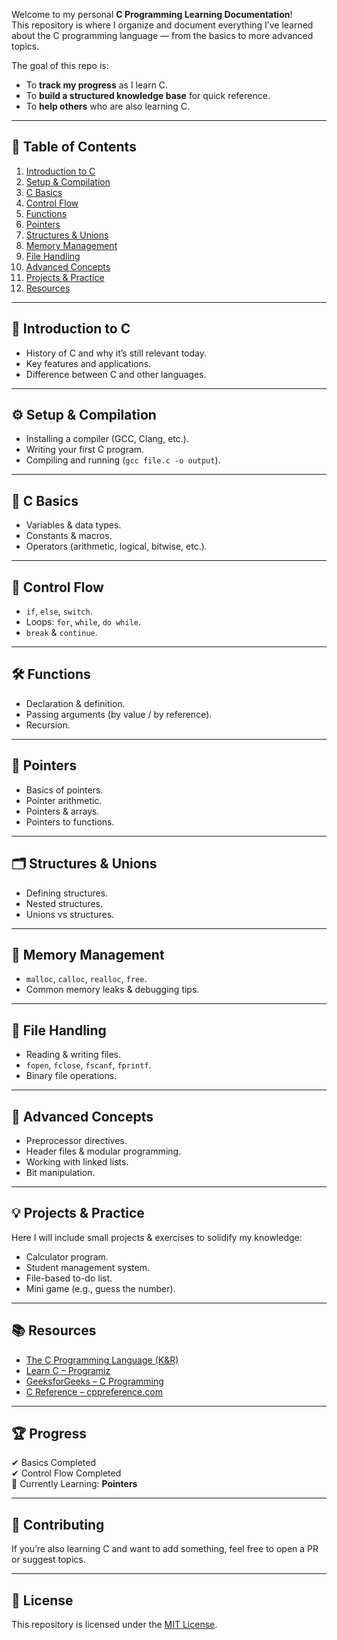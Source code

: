 Welcome to my personal **C Programming Learning Documentation**!  
This repository is where I organize and document everything I’ve learned about the C programming language — from the basics to more advanced topics.  

The goal of this repo is:
- To **track my progress** as I learn C.
- To **build a structured knowledge base** for quick reference.
- To **help others** who are also learning C.

---

## 📖 Table of Contents
1. [Introduction to C](#introduction-to-c)
2. [Setup & Compilation](#setup--compilation)
3. [C Basics](#c-basics)
4. [Control Flow](#control-flow)
5. [Functions](#functions)
6. [Pointers](#pointers)
7. [Structures & Unions](#structures--unions)
8. [Memory Management](#memory-management)
9. [File Handling](#file-handling)
10. [Advanced Concepts](#advanced-concepts)
11. [Projects & Practice](#projects--practice)
12. [Resources](#resources)

---

## 📝 Introduction to C
- History of C and why it’s still relevant today.
- Key features and applications.
- Difference between C and other languages.

---

## ⚙️ Setup & Compilation
- Installing a compiler (GCC, Clang, etc.).
- Writing your first C program.
- Compiling and running (`gcc file.c -o output`).

---

## 🧩 C Basics
- Variables & data types.
- Constants & macros.
- Operators (arithmetic, logical, bitwise, etc.).

---

## 🔀 Control Flow
- `if`, `else`, `switch`.
- Loops: `for`, `while`, `do while`.
- `break` & `continue`.

---

## 🛠 Functions
- Declaration & definition.
- Passing arguments (by value / by reference).
- Recursion.

---

## 🎯 Pointers
- Basics of pointers.
- Pointer arithmetic.
- Pointers & arrays.
- Pointers to functions.

---

## 🗂 Structures & Unions
- Defining structures.
- Nested structures.
- Unions vs structures.

---

## 🧠 Memory Management
- `malloc`, `calloc`, `realloc`, `free`.
- Common memory leaks & debugging tips.

---

## 📂 File Handling
- Reading & writing files.
- `fopen`, `fclose`, `fscanf`, `fprintf`.
- Binary file operations.

---

## 🚀 Advanced Concepts
- Preprocessor directives.
- Header files & modular programming.
- Working with linked lists.
- Bit manipulation.

---

## 💡 Projects & Practice
Here I will include small projects & exercises to solidify my knowledge:
- Calculator program.
- Student management system.
- File-based to-do list.
- Mini game (e.g., guess the number).

---

## 📚 Resources
- [The C Programming Language (K&R)](https://en.wikipedia.org/wiki/The_C_Programming_Language)
- [Learn C – Programiz](https://www.programiz.com/c-programming)
- [GeeksforGeeks – C Programming](https://www.geeksforgeeks.org/c-programming-language/)
- [C Reference – cppreference.com](https://en.cppreference.com/w/c)

---

## 🏆 Progress
✔ Basics Completed  
✔ Control Flow Completed  
🔄 Currently Learning: **Pointers**  

---

## 🤝 Contributing
If you’re also learning C and want to add something, feel free to open a PR or suggest topics.

---

## 📜 License
This repository is licensed under the [MIT License](LICENSE).
